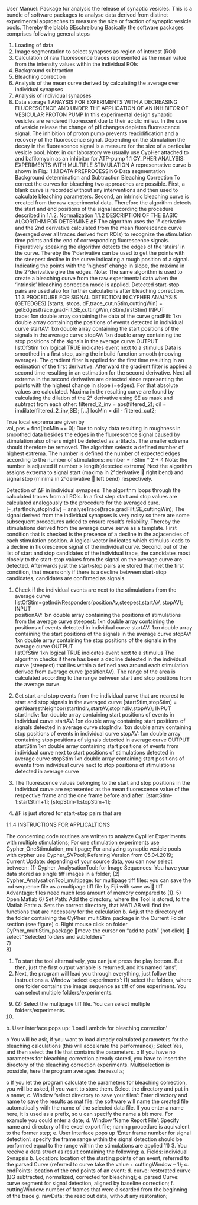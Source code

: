 User Manuel: Package for analysis the release of synaptic vesicles.
This is a bundle of software packages to analyse data derived from distinct experimental approaches to measure the size or fraction of synaptic vesicle pools. Thereby the blabla BEschreibung 
Basically the software packages comprises following general steps
1)	Loading of data
2)	Image segmentation to select synapses as region of interest (ROI)
3)	Calculation of raw fluorescence traces represented as the mean value from the intensity values within the individual ROIs
4)	Background subtraction
5)	Bleaching correction
6)	Analysis of the mean curve derived by calculating the average over  individual synapses
7)	Analysis of individual synapses
8)	Data storage
1	ANAYSIS FOR EXPERIMENTS WITH A DECREASING FLUORESCENCE AND UNDER THE APPLICATION OF AN INHIBITOR OF VESICULAR PROTON PUMP
In this experimental design synaptic vesicles are rendered fluorescent due to their acidic milieu. In the case of vesicle release the change of pH changes depletes fluorescence signal. The inhibition of proton pump prevents reacidification and a recovery of the fluorescence signal. Depending on the stimulation the decay in the fluorescence signal is a measure for the size of a particular vesicle pool.
Note: in our laboratory we usually use CypHer attached to and bafilomycin as an inhibitor for ATP-pump
1.1	CY_PHER ANALYSIS: EXPERIMENTS WITH MULTIPLE STIMULATION
A representative curve is shown in Fig.: 
1.1.1	DATA PREPROCESSING
Data segmentation
Background determination and Subtraction
Bleaching Correction
To correct the curves for bleaching two approaches are possible. First, a blank curve is recorded without any interventions and then used to calculate bleaching parameters. Second, an intrinsic bleaching curve is created from the raw experimental data. Therefore the algorithm detects the start and end positions of the signal according the procedure described in 1.1.2.
Normalization
1.1.2	DESCRIPTION OF THE BASIC ALGORITHM FOR DETERMINE ∆F
The algorithm uses the 1° derivative and the 2nd derivative calculated from the mean fluorescence curve (averaged over all traces derived from ROIs) to recognize the stimulation time points and the end of corresponding fluorescence signals. Figuratively speaking the algorithm detects the edges of the ‘stairs’ in the curve. Thereby the 1°derivative can be used to get the points with the steepest decline in the curve indicating a rough position of a signal. Indicating the points with the ‘highest’ change in slope, the maxima in the 2°derivative give the edges. 
Note: The same algorithm is used to create a bleaching curve from the raw experimental data when the ‘intrinsic’ bleaching correction mode is applied. Detected start-stop pairs are used also for further calculations after bleaching correction.
1.1.3	PROCEDURE FOR SIGNAL DETECTION IN CYPHER ANALYSIS (GETEDGES)
[starts, stops, dF,trace_cut,nStim,cuttingWin] = getEdges(trace,gradFilt,SE,cuttingWin,nStim,firstStim)
INPUT	
trace:	1xn double array containing the data of the curve
gradFilt:	1xn double array containing the positions of events detected in individual curve
startAV:	1xn double array containing the start positions of the signals in the average curve
stopAV:	1xn double array containing the stop positions of the signals in the average curve
OUTPUT	
listOfStim	1xn logical TRUE indicates event next to a stimulus
Data is smoothed in a first step, using the inbuild function smooth (mooving average). The gradient filter is applied for the first time resulting in an estimation of the first derivative. Afterward the gradient filter is applied a second time resulting in an estimation for the second derivative. Next all extrema in the second derivative are detected since representing the points with the highest change in slope (=edges). For that absolute values are calculated. Maxima in the resulting curve are found by calculating the dilation of the 2° derivative using SE as mask and subtract from each other:
filtered_2_inv = abs(filtered_2);
dil = imdilate(filtered_2_inv,SE);
[…]
locMin = dil - filtered_cut2;

True local exprema are given by  
val_pos = find(locMin == 0);
Due to noisy data resulting in roughness in smoothed data besides the edges in the fluorescence signal caused by stimulation also others might be detected as artifacts. The smaller extrema should therefore be removed. The algorithm selects a defined number of highest extrema. The number is defined the number of expected edges according to the number of stimulations: 
number = nStim * 2 + 4
Note: the number is adjusted if number > length(detected extrema)
Next the algorithm assigns  extrema to signal start (maxima in 2°derivative   right bend) and signal stop (minima in 2°derivative  left bend) respectively. 


Detection of ∆F in individual synapses:
The algorithm loops through the calculated traces from all ROIs. In a first step start and stop values are calculated analogously to the procedure for the averaged cure.
[~,startIndiv,stopIndiv] = analyseTrace(trace,gradFilt,SE,cuttingWin);
The signal derived from the individual synapses is very noisy so there are some subsequent procedures added to ensure result’s reliability. Thereby the stimulations derived from the average curve serve as a template. First condition that is checked is the presence of a decline in the adjacencies of each stimulation position. A logical vector indicates which stimulus leads to a decline in fluorescence signal of the individual curve. Second, out of the list of start and stop candidates of the individual trace, the candidates most closely to the start-stop values from the signal on the average curve are detected. Afterwards just the start-stop pairs are stored that met the first condition, that means only if there is a decline between start-stop candidates, candidates are confirmed as signals.
1)	 Check if the individual events are next to the stimulations from the average curve 
listOfStim=getIndivResponders(positionAv,steepest,startAV, stopAV);
INPUT	
positionAV:	1xn double array containing the positions of stimulations from the average curve
steepest:	1xn double array containing the positions of events detected in individual curve
startAV:	1xn double array containing the start positions of the signals in the average curve
stopAV:	1xn double array containing the stop positions of the signals in the average curve
OUTPUT	
listOfStim	1xn logical TRUE indicates event next to a stimulus
 The algorithm checks if there has been a decline detected in the individual curve (steepest) that lies within a defined area around each stimulation derived from average curve (positionAV). The range of the area is calculated according to the range between start and stop positions from the average curve. 
2)	Get start and stop events from the individual curve that are nearest to start and stop signals in the averaged curve
[startStim,stopStim] = getNearestNeighbor(startIndiv,startAV,stopIndiv,stopAV);
INPUT	
startIndiv:	1xn double array containing start positions of events in individual curve
startAV:	1xn double array containing start positions of signals detected in average curve
stopIndiv:	1xn double array containing stop positions of events in individual curve
stopAV:	1xn double array containing stop positions of signals detected in average curve
OUTPUT	
startStim	1xn double array containing start positions of events from individual curve next to start positions of stimulations detected in average curve
stopStim	1xn double array containing start positions of events from individual curve next to stop positions of stimulations detected in average curve

3)	The fluorescence values belonging to the start and stop positions in the individual curve are represented as the mean fluorescence value of the respective frame and the one frame before and after: [startStim-1:startStim+1];  [stopStim-1:stopStim+1];  
4)	∆F is just stored for start-stop pairs that are  
 
1.1.4	INSTRUCTIONS FOR APPLICALTIONS

The concerning code routines are written to analyze CypHer Experiments with multiple stimulations;
For one stimulation experiments use Cypher_OneStimulation_multipage;
For analyzing synaptic vesicle pools with cypher use Cypher_SVPool;
Referring Version from 05.04.2019;
Current Update: depending of your source data, you can now select between:
(1) Cypher_AnalysationTool: for Image Sequences: You have your data stored as single tiff images in a folder;
(2) Cypher_AnalysationTool_multipage: for multipage tiff files: you can save the .nd sequence file as a multipage tiff file by Fiji with save as  tiff. Advantage: files need much less amount of memory compared to (1).
5)	Open Matlab
6)	Set Path:  Add the directory, where the Tool is stored, to the Matlab Path:
a.	Sets the correct directory, that MATLAB will find the functions that are necessary for the calculation
b.	Adjust the directory of the folder containing the CyPher_multiStim_package in the Current Folder section (see figure) 
c.	Right mouse click on folder CyPher_multiStim_package move the cursor on “add to path” (not click)  select  “Selected folders and subfolders”  
7)	
8)	
1.	To start the tool alternatively, you can just press the play bottom. But then, just the first output variable is returned, and it’s named “ans”;
2.	Next, the program will lead you through everything, just follow the instructions
a.	Window ‘select experiments’: (1) select the folders, where one folder contains the image sequence as tiff of one experiment. You can select multiple folders/experiments. 
9)	(2) Select the multipage tiff file. You can select multiple folders/experiments. 
10)	
b.	User interface pops up: ‘Load Lambda for bleaching correction’
 
o	You will be ask, if you want to load already calculated parameters for the bleaching calculations (this will accelerate the performance);  Select Yes, and then select the file that contains the parameters.
o	If you have no parameters for bleaching correction already stored, you have to insert the directory of the bleaching correction experiments. Multiselection is possible, here the program averages the results;
 
o	If you let the program calculate the parameters for bleaching correction, you will be asked, if you want to store them. Select the directory and put in a name;
c.	Window ‘select directory to save your files’: Enter directory and name to save the results as mat file: the software will name the created file automatically with the name of the selected data file. If you enter a name here, it is used as a prefix, so u can specify the name a bit more. For example you could enter a date;
d.	Window ‘Name Report File’: Specify name and directory of the excel export file; naming procedure is aquivalent to the former step;
e.	User Interface pops up ‘Enter frame number for signal detection’: specify the frame range within the signal detection should be performed equal to the range within the stimulations are applied
11)	
3.	You receive a data struct as result containing the following:
a.	Fields: individual Synapsis
b.	Location: location of the starting points of an event, referred to the parsed Curve (referred to curve take the value + cuttingWindow – 1);
c.	endPoints: location of the end points of an event;
d.	curve: restorated curve (BG subtracted, normalized, corrected for bleaching);
e.	parsed Curve: curve segment for signal detection, aligned by baseline correction;
f.	cuttingWindow: number of frames that were discarded from the beginning of the trace 
g.	rawData: the read out data, without any restoration;
